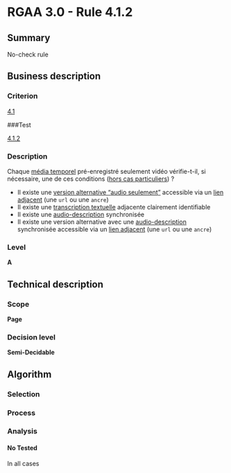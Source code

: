 # RGAA 3.0 -  Rule 4.1.2

## Summary

No-check rule

## Business description

### Criterion

[4.1](http://disic.github.io/rgaa_referentiel_en/RGAA3.0_Criteria_English_version_v1.html#crit-4-1)

###Test

[4.1.2](http://disic.github.io/rgaa_referentiel_en/RGAA3.0_Criteria_English_version_v1.html#test-4-1-2)

### Description

Chaque <a href="http://references.modernisation.gouv.fr/referentiel-technique-0#mMediaTemp">m&eacute;dia temporel</a> pr&eacute;-enregistr&eacute; seulement vid&eacute;o v&eacute;rifie-t-il, si n&eacute;cessaire, une de ces conditions (<a href="http://references.modernisation.gouv.fr/referentiel-technique-0#cpCrit4-" title="Cas particuliers pour le crit&egrave;re 4.1">hors cas particuliers</a>) ? 
 
 *  Il existe une <a href="http://references.modernisation.gouv.fr/referentiel-technique-0#mVersionSon">version alternative <q>audio seulement</q></a> accessible via un <a href="http://references.modernisation.gouv.fr/referentiel-technique-0#mLienAdj">lien adjacent</a> (une `url` ou une `ancre`) 
 *  Il existe une <a href="http://references.modernisation.gouv.fr/referentiel-technique-0#mTranscriptTextuel">transcription textuelle</a> adjacente clairement identifiable 
 *  Il existe une <a href="http://references.modernisation.gouv.fr/referentiel-technique-0#mAudioDesc">audio-description</a> synchronis&eacute;e  
 *  Il existe une version alternative avec une <a href="http://references.modernisation.gouv.fr/referentiel-technique-0#mAudioDesc">audio-description</a> synchronis&eacute;e accessible via un <a href="http://references.modernisation.gouv.fr/referentiel-technique-0#mLienAdj">lien adjacent</a> (une `url` ou une `ancre`) 


### Level

**A**

## Technical description

### Scope

**Page**

### Decision level

**Semi-Decidable**

## Algorithm

### Selection

### Process

### Analysis

#### No Tested 

In all cases
